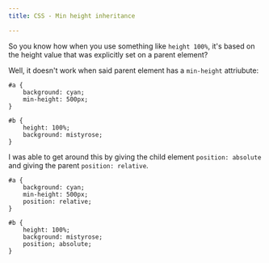 ```yaml
---
title: CSS - Min height inheritance

---
```


So you know how when you use something like `height 100%`, it's based on the height value that was explicitly set on a parent element?

Well, it doesn't work when said parent element has a `min-height` attriubute:

    #a {
        background: cyan;
        min-height: 500px;
    }
    
    #b {
        height: 100%;
        background: mistyrose;
    }

I was able to get around this by giving the child element `position: absolute` and giving the parent `position: relative`.

    #a {
        background: cyan;
        min-height: 500px;
        position: relative;
    }
    
    #b {
        height: 100%;
        background: mistyrose;
        position; absolute;
    }